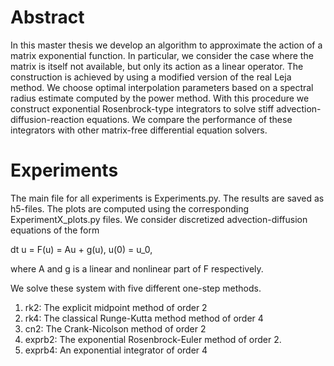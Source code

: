 # Abstract

In this master thesis we develop an algorithm to approximate the action of a matrix exponential function. In particular, we consider the case where the matrix is itself not available, but only its action as a linear operator. The construction is achieved by using a modified version of the real Leja method. We choose optimal interpolation parameters based on a spectral radius estimate computed by the power method. With this procedure we construct exponential Rosenbrock-type integrators to solve stiff advection-diffusion-reaction equations. We compare the performance of these integrators with other matrix-free differential equation solvers.

# Experiments
The main file for all experiments is Experiments.py. The results are saved as h5-files. The plots are computed using the corresponding ExperimentX_plots.py files.
We consider discretized advection-diffusion equations of the form

dt u = F(u) = Au + g(u), 
u(0) = u_0,

where A and g is a linear and nonlinear part of F respectively.

We solve these system with five different one-step methods. 
  1. rk2: The explicit midpoint method of order 2
  2. rk4: The classical Runge-Kutta method method of order 4
  3. cn2: The Crank-Nicolson method of order 2
  4. exprb2: The exponential Rosenbrock-Euler method of order 2.
  5. exprb4: An exponential integrator of order 4 
